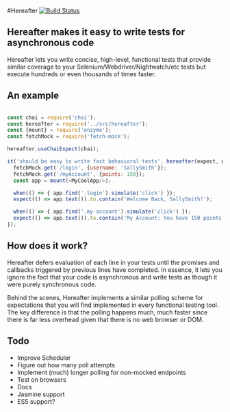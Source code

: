 #Hereafter      [![Build Status](https://travis-ci.org/mlawrie/hereafter.svg?branch=master)](https://travis-ci.org/mlawrie/hereafter)

## Hereafter makes it easy to write tests for asynchronous code

Hereafter lets you write concise, high-level, functional tests that provide similar coverage to your Selenium/Webdriver/Nightwatch/etc tests but execute hundreds or even thousands of times faster.

## An example

```javascript

const chai = require('chai');
const hereafter = require('../src/hereafter');
const {mount} = require('enzyme');
const fetchMock = require('fetch-mock');

hereafter.useChaiExpect(chai);

it('should be easy to write fast behavioral tests', hereafter(expect, when) => {
  fetchMock.get('/login', {username: 'SallySmith'});
  fetchMock.get('/myAccount', {points: 150});
  const app = mount(<MyCoolApp/>);

  when(() => { app.find('.login').simulate('click') });
  expect(() => app.text()).to.contain('Welcome Back, SallySmith!');

  when(() => { app.find('.my-account').simulate('click') });  
  expect(() => app.text()).to.contain('My Account: You have 150 points!');
});

```

## How does it work?

Hereafter defers evaluation of each line in your tests until the promises and callbacks triggered by previous lines have completed. In essence, it lets you ignore the fact that your code is asynchronous and write tests as though it were purely synchronous code.

Behind the scenes, Hereafter implements a similar polling scheme for expectations that you will find implemented in every functional testing tool. The key difference is that the polling happens much, much faster since there is far less overhead given that there is no web browser or DOM.



## Todo
- Improve Scheduler
- Figure out how many poll attempts
- Implement (much) longer polling for non-mocked endpoints
- Test on browsers
- Docs
- Jasmine support
- ES5 support?